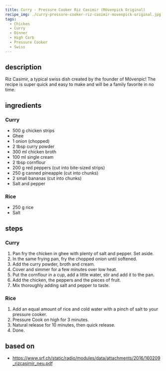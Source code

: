 ```yaml
---
title: Curry - Pressure Cooker Riz Casimir (Mövenpick Original)
recipe_img: ./curry-pressure-cooker-riz-casimir-movenpick-original.jpg
tags:
  - Chicken
  - Curry
  - Dinner
  - High Carb
  - Pressure Cooker
  - Swiss
---
```


<!-- markdownlint-disable MD024 -->

## description

Riz Casimir, a typical swiss dish created by the founder of Mövenpic! The recipe is super quick and easy to make and will be a family favorite in no time.

## ingredients

### Curry

- 500 g chicken strips
- Ghee
- 1 onion (chopped)
- 2 tbsp curry powder
- 300 ml chicken broth
- 100 ml single cream
- 2 tbsp cornflour
- 200 g red peppers (cut into bite-sized strips)
- 250 g canned pineapple (cut into chunks)
- 2 small bananas (cut into chunks)
- Salt and pepper

### Rice

- 250 g rice
- Salt

## steps

### Curry

1. Pan fry the chicken in ghee with plenty of salt and pepper. Set aside.
2. In the same frying pan, fry the chopped onion until softened.
3. Add the curry powder, broth and cream.
4. Cover and simmer for a few minutes over low heat.
5. Put the cornflour in a cup, add a little water, stir and add it to the pan.
6. Add the chicken, the peppers and the pieces of fruit.
7. Mix thoroughly adding salt and pepper to taste.

### Rice

1. Add an equal amount of rice and cold water with a pinch of salt to your pressure cooker.
2. Pressure Cook on high for 3 minutes.
3. Natural release for 10 minutes, then quick release.
4. Done.

## based on

- https://www.srf.ch/static/radio/modules/data/attachments/2016/160209_rizcasimir_neu.pdf
<!-- markdownlint-enable MD024 -->

